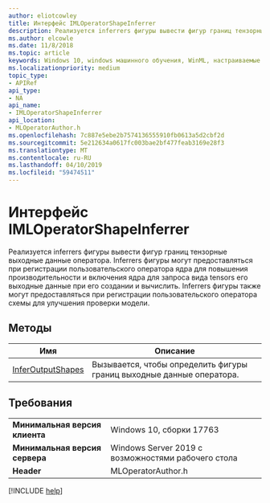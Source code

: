 ```yaml
---
author: eliotcowley
title: Интерфейс IMLOperatorShapeInferrer
description: Реализуется inferrers фигуры вывести фигур границ тензорные выходные данные оператора.
ms.author: elcowle
ms.date: 11/8/2018
ms.topic: article
keywords: Windows 10, windows машинного обучения, WinML, настраиваемые операторы, IMLOperatorShapeInferrer
ms.localizationpriority: medium
topic_type:
- APIRef
api_type:
- NA
api_name:
- IMLOperatorShapeInferrer
api_location:
- MLOperatorAuthor.h
ms.openlocfilehash: 7c887e5ebe2b7574136555910fb0613a5d2cbf2d
ms.sourcegitcommit: 5e212634a0617fc003bae2bf477feab3169e28f3
ms.translationtype: MT
ms.contentlocale: ru-RU
ms.lasthandoff: 04/10/2019
ms.locfileid: "59474511"
---
```

# <a name="imloperatorshapeinferrer-interface"></a>Интерфейс IMLOperatorShapeInferrer

Реализуется inferrers фигуры вывести фигур границ тензорные выходные данные оператора. Inferrers фигуры могут предоставляться при регистрации пользовательского оператора ядра для повышения производительности и включения ядра для запроса вида tensors его выходные данные при его создании и вычислить. Inferrers фигуры также могут предоставляться при регистрации пользовательского оператора схемы для улучшения проверки модели.

## <a name="methods"></a>Методы

| Имя | Описание |
|------|-------------|
| [InferOutputShapes](IMLOperatorShapeInferrer_InferOutputShapes.md) | Вызывается, чтобы определить фигуры границ выходные данные оператора. |

## <a name="requirements"></a>Требования

| | |
|-|-|
| **Минимальная версия клиента** | Windows 10, сборки 17763 |
| **Минимальная версия сервера** | Windows Server 2019 с возможностями рабочего стола |
| **Header** | MLOperatorAuthor.h |

[!INCLUDE [help](../includes/get-help.md)]
